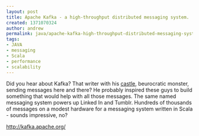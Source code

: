 ```yaml
---
layout: post
title: Apache Kafka - a high-throughput distributed messaging system.
created: 1371070324
author: andrew
permalink: java/apache-kafka-high-throughput-distributed-messaging-system
tags:
- JAVA
- messaging
- Scala
- performance
- scalability
---
```

<p>Did you hear about Kafka? That writer with his <a href="http://en.wikipedia.org/wiki/The_Castle_(novel)">castle</a>, beurocratic monster, sending messages here and there? He probably inspired these guys to build something that would help with all those messages. The same named messaging system powers up Linked In and Tumblr. Hundreds of thousands of messages on a modest hardware for a messaging system written in Scala - sounds impressive, no?</p>
<p><a href="http://kafka.apache.org/">http://kafka.apache.org/</a></p>
